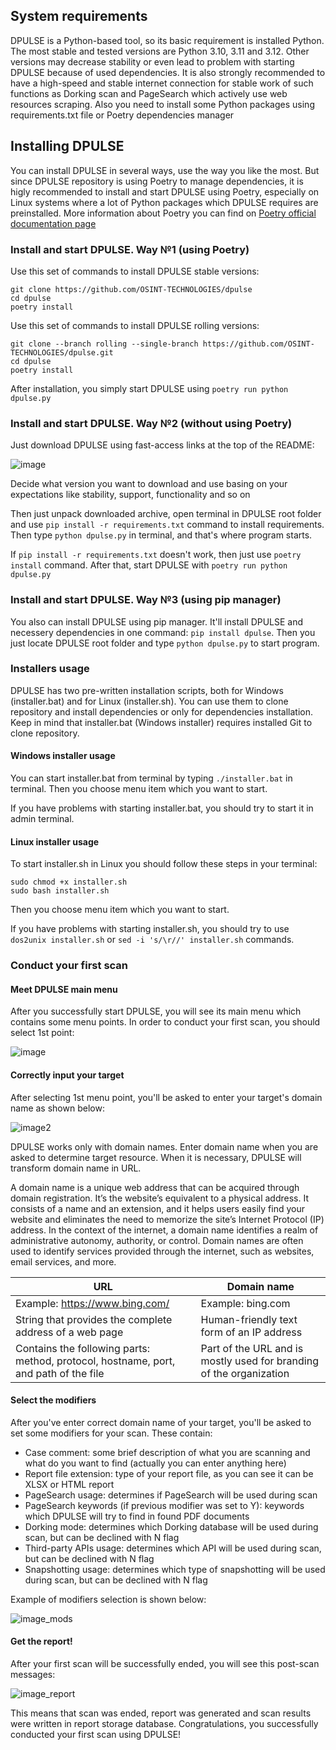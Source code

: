 ## System requirements

DPULSE is a Python-based tool, so its basic requirement is installed Python. The most stable and tested versions are Python 3.10, 3.11 and 3.12. Other versions may decrease stability or even lead to problem with starting DPULSE because of used dependencies. It is also strongly recommended to have a high-speed and stable internet connection for stable work of such functions as Dorking scan and PageSearch which actively use web resources scraping. Also you need to install some Python packages using requirements.txt file or Poetry dependencies manager

## Installing DPULSE

You can install DPULSE in several ways, use the way you like the most. But since DPULSE repository is using Poetry to manage dependencies, it is higly recommended to install and start DPULSE using Poetry, especially on Linux systems where a lot of Python packages which DPULSE requires are preinstalled. More information about Poetry you can find on [Poetry official documentation page](https://python-poetry.org/docs/#ci-recommendations)

### Install and start DPULSE. Way №1 (using Poetry)

Use this set of commands to install DPULSE stable versions:

  ```
  git clone https://github.com/OSINT-TECHNOLOGIES/dpulse
  cd dpulse
  poetry install
  ```

Use this set of commands to install DPULSE rolling versions:

  ```
  git clone --branch rolling --single-branch https://github.com/OSINT-TECHNOLOGIES/dpulse.git
  cd dpulse
  poetry install
  ```

After installation, you simply start DPULSE using `poetry run python dpulse.py`

### Install and start DPULSE. Way №2 (without using Poetry)

Just download DPULSE using fast-access links at the top of the README:

![image](https://github.com/user-attachments/assets/9ec2d2d7-706f-4385-9594-54e0cc72c695)

Decide what version you want to download and use basing on your expectations like stability, support, functionality and so on

Then just unpack downloaded archive, open terminal in DPULSE root folder and use `pip install -r requirements.txt` command to install requirements. Then type `python dpulse.py` in terminal, and that's where program starts.

If `pip install -r requirements.txt` doesn't work, then just use `poetry install` command. After that, start DPULSE with `poetry run python dpulse.py`

### Install and start DPULSE. Way №3 (using pip manager)

You also can install DPULSE using pip manager. It'll install DPULSE and necessery dependencies in one command: `pip install dpulse`. Then you just locate DPULSE root folder and type `python dpulse.py` to start program.

### Installers usage

DPULSE has two pre-written installation scripts, both for Windows (installer.bat) and for Linux (installer.sh). You can use them to clone repository and install dependencies or only for dependencies installation. Keep in mind that installer.bat (Windows installer) requires installed Git to clone repository.

#### Windows installer usage

You can start installer.bat from terminal by typing `./installer.bat` in terminal. Then you choose menu item which you want to start.

If you have problems with starting installer.bat, you should try to start it in admin terminal.

#### Linux installer usage

To start installer.sh in Linux you should follow these steps in your terminal:

```
sudo chmod +x installer.sh
sudo bash installer.sh
```

Then you choose menu item which you want to start.

If you have problems with starting installer.sh, you should try to use `dos2unix installer.sh` or `sed -i 's/\r//' installer.sh` commands.

### Conduct your first scan

#### Meet DPULSE main menu

After you successfully start DPULSE, you will see its main menu which contains some menu points. In order to conduct your first scan, you should select 1st point:

![image](https://github.com/user-attachments/assets/5b45d4f0-9fad-4e17-8d74-96989037a66a)

#### Correctly input your target

After selecting 1st menu point, you'll be asked to enter your target's domain name as shown below:

![image2](https://github.com/user-attachments/assets/cc5676d5-e11c-4aeb-b0b4-dd4c23fa228a)

DPULSE works only with domain names. Enter domain name when you are asked to determine target resource. When it is necessary, DPULSE will transform domain name in URL.

A domain name is a unique web address that can be acquired through domain registration. It’s the website’s equivalent to a physical address. It consists of a name and an extension, and it helps users easily find your website and eliminates the need to memorize the site’s Internet Protocol (IP) address. In the context of the internet, a domain name identifies a realm of administrative autonomy, authority, or control. Domain names are often used to identify services provided through the internet, such as websites, email services, and more. 

| URL  | Domain name |
| ------------- | ------------- |
| Example: https://www.bing.com/  | Example: bing.com  |
| String that provides the complete address of a web page  | Human-friendly text form of an IP address  |
| Contains the following parts: method, protocol, hostname, port, and path of the file  | Part of the URL and is mostly used for branding of the organization  |

#### Select the modifiers

After you've enter correct domain name of your target, you'll be asked to set some modifiers for your scan. These contain:

* Case comment: some brief description of what you are scanning and what do you want to find (actually you can enter anything here)
* Report file extension: type of your report file, as you can see it can be XLSX or HTML report
* PageSearch usage: determines if PageSearch will be used during scan
* PageSearch keywords (if previous modifier was set to Y): keywords which DPULSE will try to find in found PDF documents
* Dorking mode: determines which Dorking database will be used during scan, but can be declined with N flag
* Third-party APIs usage: determines which API will be used during scan, but can be declined with N flag
* Snapshotting usage: determines which type of snapshotting will be used during scan, but can be declined with N flag

Example of modifiers selection is shown below:

![image_mods](https://github.com/user-attachments/assets/9470350f-edf3-4692-b9bd-7c327cea2017)

#### Get the report!

After your first scan will be successfully ended, you will see this post-scan messages:

![image_report](https://github.com/user-attachments/assets/4e16f1e6-df60-441c-b730-79ea69134bb7)

This means that scan was ended, report was generated and scan results were written in report storage database. Congratulations, you successfully conducted your first scan using DPULSE!


